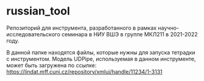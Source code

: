 # russian_tool
Репозиторий для инструмента, разработанного в рамках научно-исследовательского семинара в НИУ ВШЭ в группе МКЛ211 в 2021-2022 году.

В данной папке находятся файлы, которые нужны для запуска тетрадки с инструментом.
Модель UDPipe, используемая в данном инструменте, может быть загружена по ссылке: https://lindat.mff.cuni.cz/repository/xmlui/handle/11234/1-3131
